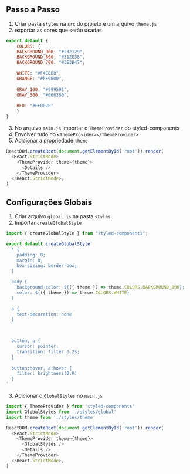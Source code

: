 ## Passo a Passo

1. Criar pasta `styles` na `src` do projeto e um arquivo `theme.js`
2. exportar as cores que serão usadas
```js
export default {
	COLORS: {
	BACKGROUND_900: "#232129",
	BACKGROUND_800: "#312E38",
	BACKGROUND_700: "#3E3B47";

	WHITE: "#F4EDE8",
	ORANGE: "#FF9000",
      
	GRAY_100: "#999591",
	GRAY_300: "#666360",
      
	RED: "#FF002E"
	}
}
```

3. No arquivo `main.js` importar o `ThemeProvider` do styled-components
4. Envolver tudo no `<ThemeProvider></ThemeProvider>`
5. Adicionar a propriedade `theme` 
```js
ReactDOM.createRoot(document.getElementById('root')).render(
  <React.StrictMode>
    <ThemeProvider theme={theme}>
      <Details />
    </ThemeProvider>
  </React.StrictMode>,
)
```

## Configurações Globais

1. Criar arquivo `global.js` na pasta `styles`
2. Importar `createGlobalStyle`
```js
import { createGlobalStyle } from "styled-components";

export default createGlobalStyle`
  * {
    padding: 0;
    margin: 0;
    box-sizing: border-box;
  }

  body {
    background-color: ${({ theme }) => theme.COLORS.BACKGROUND_800};
    color: ${({ theme }) => theme.COLORS.WHITE}
  }

  a {
    text-decoration: none
  }

  

  button, a {
    cursor: pointer;
    transition: filter 0.2s;
  }
  
  button:hover, a:hover {
    filter: brightness(0.9)
  }
`
```

3. Adicionar o `GlobalStyles` no `main.js`
```js
import { ThemeProvider } from 'styled-components'
import GlobalStyles from './styles/global'
import theme from './styles/theme'

ReactDOM.createRoot(document.getElementById('root')).render(
  <React.StrictMode>
    <ThemeProvider theme={theme}>
      <GlobalStyles />
      <Details />
    </ThemeProvider>
  </React.StrictMode>,
)
```